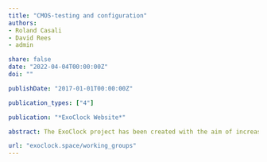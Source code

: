 ```yaml
---
title: "CMOS-testing and configuration"
authors:
- Roland Casali
- David Rees
- admin

share: false
date: "2022-04-04T00:00:00Z"
doi: ""

publishDate: "2017-01-01T00:00:00Z"

publication_types: ["4"]

publication: "*ExoClock Website*"

abstract: The ExoClock project has been created with the aim of increasing the efficiency of the Ariel mission. It will achieve this by continuously monitoring and updating the ephemerides of Ariel candidates over an extended period, in order to produce a consistent catalogue of reliable and precise ephemerides. This work presents a homogenous catalogue of updated ephemerides for 450 planets, generated by the integration of ∼18000 data points from multiple sources. These sources include observations from ground-based telescopes (ExoClock network and ETD), mid-time values from the literature and light-curves from space telescopes (Kepler/K2 and TESS). With all the above, we manage to collect observations for half of the post-discovery years (median), with data that have a median uncertainty less than one minute. In comparison with literature, the ephemerides generated by the project are more precise and less biased. More than 40\% of the initial literature ephemerides had to be updated to reach the goals of the project, as they were either of low precision or drifting. Moreover, the integrated approach of the project enables both the monitoring of the majority of the Ariel candidates (95\%), and also the identification of missing data. The dedicated ExoClock network effectively supports this task by contributing additional observations when a gap in the data is identified. These results highlight the need for continuous monitoring to increase the observing coverage of the candidate planets. Finally, the extended observing coverage of planets allows us to detect trends (TTVs - Transit Timing Variations) for a sample of 19 planets. All products, data, and codes used in this work are open and accessible to the wider scientific community.

url: "exoclock.space/working_groups"
---
```

